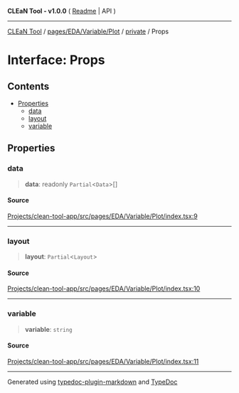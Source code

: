 **CLEaN Tool - v1.0.0** ( [Readme](../../../../../../README.md) \| API )

***

[CLEaN Tool](../../../../../../modules.md) / [pages/EDA/Variable/Plot](../../README.md) / [private](../README.md) / Props

# Interface: Props

## Contents

- [Properties](Props.md#properties)
  - [data](Props.md#data)
  - [layout](Props.md#layout)
  - [variable](Props.md#variable)

## Properties

### data

> **data**: readonly `Partial`\<`Data`\>[]

#### Source

[Projects/clean-tool-app/src/pages/EDA/Variable/Plot/index.tsx:9](https://github.com/yuckyh/clean-tool-app/)

***

### layout

> **layout**: `Partial`\<`Layout`\>

#### Source

[Projects/clean-tool-app/src/pages/EDA/Variable/Plot/index.tsx:10](https://github.com/yuckyh/clean-tool-app/)

***

### variable

> **variable**: `string`

#### Source

[Projects/clean-tool-app/src/pages/EDA/Variable/Plot/index.tsx:11](https://github.com/yuckyh/clean-tool-app/)

***

Generated using [typedoc-plugin-markdown](https://www.npmjs.com/package/typedoc-plugin-markdown) and [TypeDoc](https://typedoc.org/)
